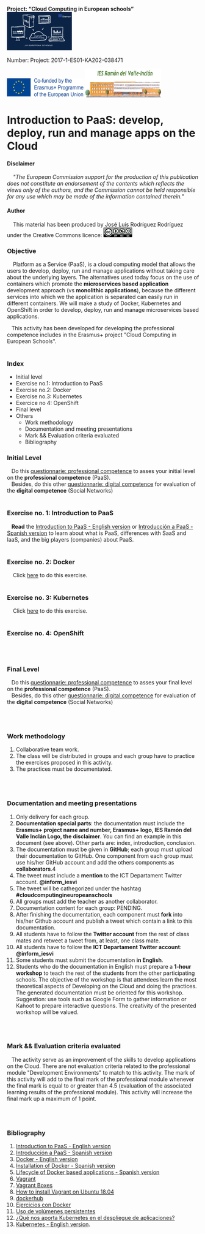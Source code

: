  **Project: “Cloud Computing in European schools”**  
<img src="/img/cloud-computing-logoproject.jpg" height="100" width="170">

 Number: Project: 2017-1-ES01-KA202-038471

<img src="/img/cofinanciadoEN.png" height="50" width="200"> <img src="/img/logoIES-Modificado.png" height="75" width="200">  




# Introduction to PaaS: develop, deploy, run and manage apps on the Cloud  



#### Disclaimer
&nbsp;&nbsp;&nbsp;  *"The European Commission support for the production of this publication does not constitute an endorsement of the contents which reflects the views only of the authors, and the Commission cannot be held responsible for any use which may be made of the information contained therein."*




#### Author

&nbsp;&nbsp;&nbsp;  This material has been produced by José Luis Rodríguez Rodríguez under the Creative Commons licence:  <img src="/img/Licencia-Tipo2.png" height="25" width="75">  




### Objective
&nbsp;&nbsp;&nbsp; Platform as a Service (PaaS), is a cloud computing model that allows the users to develop, deploy, run and manage applications without taking care about the underlying layers. The alternatives used today focus on the use of containers which promote the **microservices based application** development approach (vs **monolithic applications**), because the different services into which we the application is separated can easily run in different containers. We will make a study of Docker, Kubernetes and OpenShift in order to develop, deploy, run and manage  microservices based applications.

&nbsp;&nbsp;&nbsp;This activity has been developed for developing the professional competence includes in the Erasmus+ project "Cloud Computing in European Schools".
<br>
<br> 

### Index
 -  Initial level
 -  Exercise no.1: Introduction to PaaS
 -  Exercise no.2: Docker
 -  Exercise no.3: Kubernetes
 -  Exercice no 4: OpenShift
 -  Final level
 -  Others
    * Work methodology
    * Documentation and meeting presentations
    * Mark && Evaluation criteria evaluated
    * Bibliography
 


###  Initial Level
&nbsp;&nbsp;&nbsp;Do this [questionnarie: professional competence](https://docs.google.com/forms/d/e/1FAIpQLSdlYr6VB7r5667owEp6ux3v7762ZBXslI_jGOuB4zoLbnCRBg/viewform) to asses your initial level on the **professional competence** (PaaS). 
<br/>
 &nbsp;&nbsp;&nbsp;Besides, do this other [questionnarie: digital competence](https://docs.google.com/forms/d/e/1FAIpQLSeK6Rg6fC6ZNVeR05qtfVloTwQ_VKZvLSfZISwq4dUdD96slQ/viewform) for evaluation of the **digital competence** (Social Networks) 
<br><br>

### Exercise no. 1: Introduction to PaaS

&nbsp;&nbsp;&nbsp;**Read** the [Introduction to PaaS - English version](https://iesgn.github.io/cloudandrelated/paas.html#/) or [Introducción a PaaS - Spanish version](https://iesgn.github.io/cloudandrelated/es_paas.html#/) to learn about what is PaaS, differences with SaaS and IaaS, and the big players (companies) about PaaS.
<br/><br/>

### Exercise no. 2: Docker
&nbsp;&nbsp;&nbsp;   Click [here](https://github.com/jlr2/IntroductionPaaS/blob/master/docker.md) to do this exercise.
<br/><br/>
### Exercise no. 3: Kubernetes
&nbsp;&nbsp;&nbsp;   Click [here](https://github.com/jlr2/IntroductionPaaS/blob/master/kubernetes.md) to do this exercise.
<br/><br/>

### Exercise no. 4: OpenShift

<br/><br/>

###  Final Level
&nbsp;&nbsp;&nbsp;Do this [questionnarie: professional competence](https://docs.google.com/forms/d/e/1FAIpQLScqCXOWScrue9vgyYyaETbN1l7jxj6AVFmqfERscuElcz6ZoA/viewform) to asses your final level on the **professional competence** (PaaS). 
<br/>
 &nbsp;&nbsp;&nbsp;Besides, do this other [questionnarie: digital competence](https://docs.google.com/forms/d/e/1FAIpQLSfGol0Ljr_slYc3Ayis3PijobKe31ZEInjO1ZOB0b2E0q5Cbg/viewform) for evaluation of the **digital competence** (Social Networks) 


<br/><br/>



### Work methodology


 1. Collaborative team work.
 2. The class will be distributed in groups and each group have to practice the exercises proposed in this activity.
 3. The practices must be documentated.

<br/><br/>
### Documentation and meeting presentations
 1. Only delivery for each group.
 2. **Documentation special parts**: the documentation must include the **Erasmus+ project name and number, Erasmus+ logo, IES Ramón del Valle Inclán Logo, the disclaimer**. You can find an example in this document (see above).  Other parts are: index, introduction, conclusion.
 3. The documentation must be given in **GitHub**; each group must upload their documentation to GitHub. One component from each group must use his/her GitHub account and add the others components as **collaborators**.4
 4. The tweet must include a **mention** to the ICT Departament Twitter account.  **@inform_iesvi**
 5. The tweet will be cathegorized under the hashtag **#cloudcomputingineuropeanschools**
 4. All groups must add the teacher as another collaborator.
 5. Documentation content for each group: PENDING.
 6. After finishing the documentation, each component must **fork** into his/her Github account and publish a tweet which contain a link to this documentation.
 7. All students have to follow the **Twitter account** from the rest of class mates and retweet a tweet from, at least, one class mate.
 8. All students have to follow the **ICT Departament Twitter account**: **@inform_iesvi**
 8. Some students must submit the documentation **in English**.
 9. Students who do the documentation in English must prepare a **1-hour workshop** to teach the rest of the students from the other participating schools. The objective of the workshop is that attendees learn the most theoretical aspects of Developing on the Cloud and doing the practices. The generated documentation must be oriented for this workshop. Suggestion: use tools such as Google Form to gather information or Kahoot to prepare interactive questions. The creativity of the presented workshop will be valued.

<br/><br/>


### Mark && Evaluation criteria evaluated
	
&nbsp;&nbsp;&nbsp;The activity serve as an improvement of the skills to develop applications on the Cloud. There are not evaluation criteria related to the professional module "Development Environments" to match to this activity. The mark of this activity  will add to the final mark of the professional module whenever the final mark is equal to or greater than 4.5 (evaluation of the associated learning results of the professional module). This activity will increase the final mark up a maximum of 1 point.
  


<br/><br/>

### Bibliography
 
 1. [Introduction to PaaS - English version](https://iesgn.github.io/cloudandrelated/paas.html#/)
 2. [Introducción a PaaS - Spanish version](https://iesgn.github.io/cloudandrelated/es_paas.html#/)
 3. [Docker - English version](https://iesgn.github.io/cloudandrelated/docker.html#/)
 4. [Installation of Docker - Spanish version](https://github.com/iesgn/cloudandrelated/blob/master/paas/doc/docker.md) 
 5. [Lifecycle of Docker based applications - Spanish version](https://iesgn.github.io/cloudandrelated/es_docker.html#/)
 6. [Vagrant](https://www.vagrantup.com/intro/index.html)
 7. [Vagrant Boxes](https://app.vagrantup.com/boxes/search)
 8. [How to install Vagrant on Ubuntu 18.04](https://linuxize.com/post/how-to-install-vagrant-on-ubuntu-18-04/)
 9. [dockerhub](https://hub.docker.com/)
 10. [Ejercicios con Docker](https://github.com/iesgn/cloudandrelated/blob/master/paas/doc/ejercicios_docker.md)
 11. [Uso de volúmenes persistentes](https://iesgn.github.io/cloudandrelated/es_docker.html#/10)
 12. [¿Qué nos aporta Kubernetes en el despliegue de aplicaciones?](https://iesgn.github.io/cloudandrelated/es_kubernetes.html#/)
 13. [Kubernetes - English version](https://iesgn.github.io/cloudandrelated/kubernetes.html#/).



 


